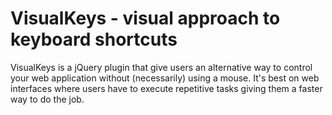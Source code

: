 VisualKeys - visual approach to keyboard shortcuts
================================

VisualKeys is a jQuery plugin that give users an alternative way to control your web
application without (necessarily) using a mouse. It's best on web interfaces 
where users have to execute repetitive tasks giving them a faster way to do the job.